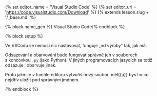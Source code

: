 {% set editor_name = 'Visual Studio Code' %}
{% set editor_url = 'https://code.visualstudio.com/Download' %}
{% extends lesson.slug + '/_base.md' %}

{% block name_gen %} Visual Studio Code{% endblock %}

{% block setup %}

Ve VSCodu se nemusí nic nastavovat, funguje „od výroby“ tak, jak má.

Odsazování a obarvování bude fungovat správně jen v souborech s koncovkou `.py`
(jako Python).
V jiných programovacích jazycích se totiž odsazuje i obarvuje jinak.

Proto jakmile v tomhle editoru vytvoříš nový soubor,
měl{{a}} bys ho co nejdřív uložit pod správným jménem.

{% endblock %}
